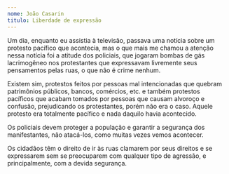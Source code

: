 ```yaml
---
nome: João Casarin                     
titulo: Liberdade de expressão
---
```


Um dia, enquanto eu assistia à televisão, passava uma notícia sobre um protesto pacífico que acontecia, mas o que mais me chamou a atenção nessa notícia foi a atitude dos policiais, que jogaram bombas de gás lacrimogêneo nos protestantes que expressavam livremente seus pensamentos pelas ruas, o que não é crime nenhum.

Existem sim, protestos feitos por pessoas mal intencionadas que quebram patrimônios públicos, bancos, comércios, etc. e também protestos pacíficos que acabam tomados por pessoas que causam alvoroço e confusão, prejudicando os protestantes, porém não era o caso. Aquele protesto era totalmente pacífico e nada daquilo havia acontecido.

Os policiais devem proteger a população e garantir a segurança dos manifestantes, não atacá-los, como muitas vezes vemos acontecer.

Os cidadãos têm o direito de ir às ruas clamarem por seus direitos e se expressarem sem se preocuparem com qualquer tipo de agressão, e principalmente, com a devida segurança.

